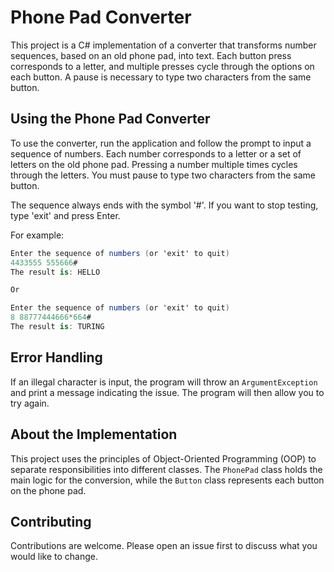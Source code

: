 # Phone Pad Converter

This project is a C# implementation of a converter that transforms number sequences, based on an old phone pad, into text. Each button press corresponds to a letter, and multiple presses cycle through the options on each button. A pause is necessary to type two characters from the same button.

## Using the Phone Pad Converter

To use the converter, run the application and follow the prompt to input a sequence of numbers. Each number corresponds to a letter or a set of letters on the old phone pad. Pressing a number multiple times cycles through the letters. You must pause to type two characters from the same button.

The sequence always ends with the symbol '#'. If you want to stop testing, type 'exit' and press Enter.

For example:
```csharp
Enter the sequence of numbers (or 'exit' to quit)
4433555 555666#
The result is: HELLO

Or

Enter the sequence of numbers (or 'exit' to quit)
8 88777444666*664#
The result is: TURING
```

## Error Handling

If an illegal character is input, the program will throw an `ArgumentException` and print a message indicating the issue. The program will then allow you to try again.

## About the Implementation

This project uses the principles of Object-Oriented Programming (OOP) to separate responsibilities into different classes. The `PhonePad` class holds the main logic for the conversion, while the `Button` class represents each button on the phone pad.

## Contributing

Contributions are welcome. Please open an issue first to discuss what you would like to change.
